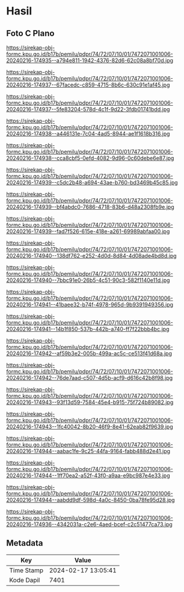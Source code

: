 # Hasil

## Foto C Plano

https://sirekap-obj-formc.kpu.go.id/b17b/pemilu/pdpr/74/72/07/10/01/7472071001006-20240216-174935--a794e811-1942-4376-82d6-62c08a8bf70d.jpg

https://sirekap-obj-formc.kpu.go.id/b17b/pemilu/pdpr/74/72/07/10/01/7472071001006-20240216-174937--67facedc-c859-4715-8b6c-630c91e1af45.jpg

https://sirekap-obj-formc.kpu.go.id/b17b/pemilu/pdpr/74/72/07/10/01/7472071001006-20240216-174937--5fe83204-578d-4c1f-9d22-3fdb01741bdd.jpg

https://sirekap-obj-formc.kpu.go.id/b17b/pemilu/pdpr/74/72/07/10/01/7472071001006-20240216-174938--a446131e-7c04-4ad5-8944-ae1f1618b316.jpg

https://sirekap-obj-formc.kpu.go.id/b17b/pemilu/pdpr/74/72/07/10/01/7472071001006-20240216-174938--cca8cbf5-0efd-4082-9d96-0c60debe6e87.jpg

https://sirekap-obj-formc.kpu.go.id/b17b/pemilu/pdpr/74/72/07/10/01/7472071001006-20240216-174939--c5dc2b48-a694-43ae-b760-bd3469b45c85.jpg

https://sirekap-obj-formc.kpu.go.id/b17b/pemilu/pdpr/74/72/07/10/01/7472071001006-20240216-174939--bf4abdc0-7686-4718-83b6-d48a2308fb9e.jpg

https://sirekap-obj-formc.kpu.go.id/b17b/pemilu/pdpr/74/72/07/10/01/7472071001006-20240216-174939--fad7f526-615e-418e-a261-69989abfaa00.jpg

https://sirekap-obj-formc.kpu.go.id/b17b/pemilu/pdpr/74/72/07/10/01/7472071001006-20240216-174940--138df762-e252-4d0d-8d84-4d08ade4bd8d.jpg

https://sirekap-obj-formc.kpu.go.id/b17b/pemilu/pdpr/74/72/07/10/01/7472071001006-20240216-174940--7bbc91e0-26b5-4c51-90c3-582f1140e11d.jpg

https://sirekap-obj-formc.kpu.go.id/b17b/pemilu/pdpr/74/72/07/10/01/7472071001006-20240216-174941--41baee32-b74f-4978-965d-9b9391949356.jpg

https://sirekap-obj-formc.kpu.go.id/b17b/pemilu/pdpr/74/72/07/10/01/7472071001006-20240216-174941--14b1f850-537b-442b-a740-ff7f22bbb4bc.jpg

https://sirekap-obj-formc.kpu.go.id/b17b/pemilu/pdpr/74/72/07/10/01/7472071001006-20240216-174942--af59b3e2-005b-499a-ac5c-ce513f41d68a.jpg

https://sirekap-obj-formc.kpu.go.id/b17b/pemilu/pdpr/74/72/07/10/01/7472071001006-20240216-174942--76de7aad-c507-4d5b-acf9-d616c42b8f98.jpg

https://sirekap-obj-formc.kpu.go.id/b17b/pemilu/pdpr/74/72/07/10/01/7472071001006-20240216-174943--93f13d59-7584-45e4-b915-75f724b89082.jpg

https://sirekap-obj-formc.kpu.go.id/b17b/pemilu/pdpr/74/72/07/10/01/7472071001006-20240216-174943--1fc40042-8b20-46f9-8e41-62eab82f9639.jpg

https://sirekap-obj-formc.kpu.go.id/b17b/pemilu/pdpr/74/72/07/10/01/7472071001006-20240216-174944--aabac1fe-9c25-44fa-9164-fabb488d2e41.jpg

https://sirekap-obj-formc.kpu.go.id/b17b/pemilu/pdpr/74/72/07/10/01/7472071001006-20240216-174944--1ff70ea2-a52f-43f0-a9aa-e9bc987e4e33.jpg

https://sirekap-obj-formc.kpu.go.id/b17b/pemilu/pdpr/74/72/07/10/01/7472071001006-20240216-174944--aabdd9df-598d-4a0c-8450-0ba78fe95d28.jpg

https://sirekap-obj-formc.kpu.go.id/b17b/pemilu/pdpr/74/72/07/10/01/7472071001006-20240216-174936--4342031a-c2e6-4aed-bcef-c2c51477ca73.jpg


## Metadata

| Key        | Value               |
| ---------- | ------------------- |
| Time Stamp | 2024-02-17 13:05:41 |
| Kode Dapil | 7401                |



